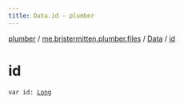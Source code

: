 ```yaml
---
title: Data.id - plumber
---
```


[plumber](../../index.html) / [me.bristermitten.plumber.files](../index.html) / [Data](index.html) / [id](./id.html)

# id

`var id: `[`Long`](https://kotlinlang.org/api/latest/jvm/stdlib/kotlin/-long/index.html)